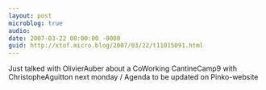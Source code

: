 ```yaml
---
layout: post
microblog: true
audio: 
date: 2007-03-22 00:00:00 -0000
guid: http://xtof.micro.blog/2007/03/22/t11015091.html
---
```

Just talked with OlivierAuber about a CoWorking CantineCamp9 with ChristopheAguitton next monday / Agenda to be updated on Pinko-website
